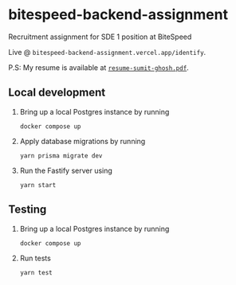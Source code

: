 # bitespeed-backend-assignment

Recruitment assignment for SDE 1 position at BiteSpeed

Live @ `bitespeed-backend-assignment.vercel.app/identify`.

P.S: My resume is available at [`resume-sumit-ghosh.pdf`](resume-sumit-ghosh.pdf).

## Local development

1. Bring up a local Postgres instance by running
   ```
   docker compose up
   ```
2. Apply database migrations by running
   ```
   yarn prisma migrate dev
   ```
3. Run the Fastify server using
   ```
   yarn start
   ```

## Testing

1. Bring up a local Postgres instance by running
   ```
   docker compose up
   ```
2. Run tests
   ```
   yarn test
   ```
